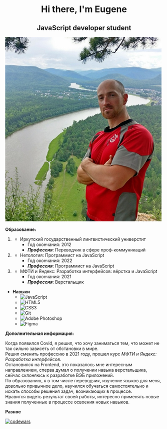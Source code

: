 <h1 align="center">Hi there, I'm Eugene</h1>
<h2 align="center">JavaScript developer student</h2>


![мое фото](/img/me1.jpg)

**Образование:**
1. * Иркутский государственный лингвистический универстит
        *  Год окончания: 2012
        *  ***Профессия***: Переводчик в сфере проф-коммуникаций

2. * Нетология: Программист на JavaScript
        *  Год окончания: 2022
        *  ***Профессия***: Программист на JavaScript
           
3. * МФТИ и Яндекс: Разработка интерфейсов: вёрстка и JavaScript
        *  Год окончания: 2021
        *  ***Профессия***: Верстальщик    

* **Навыки**
   *  ![JavaScript](https://img.shields.io/badge/javascript-%23323330.svg?style=for-the-badge&logo=javascript&logoColor=%23F7DF1E)
   *  ![HTML5](https://img.shields.io/badge/html5-%23E34F26.svg?style=for-the-badge&logo=html5&logoColor=white)
   *  ![CSS3](https://img.shields.io/badge/css3-%231572B6.svg?style=for-the-badge&logo=css3&logoColor=white)
   *  ![Git](https://img.shields.io/badge/git-%23F05033.svg?style=for-the-badge&logo=git&logoColor=white)
   *  ![Adobe Photoshop](https://img.shields.io/badge/adobe%20photoshop-%2331A8FF.svg?style=for-the-badge&logo=adobe%20photoshop&logoColor=white)
   *  ![Figma](https://img.shields.io/badge/figma-%23F24E1E.svg?style=for-the-badge&logo=figma&logoColor=white) 

**Дополнительная информация:**

Когда появился Covid, я решил, что хочу заниматься тем, что может не так сильно зависеть от обстановки в мире.  
Решил сменить профессию в 2021 году, прошел курс _МФТИ и Яндекс: Разработка интерфейсов_.  
Остановился на Frontend, это показалось мне интересным направлением, сперва думал о получении навыка верстальщика, сейчас склоняюсь к разработке ВЭБ приложений.  
 По образованию, я в том числе переводчик, изучение языков для меня, довольно привычное дело, научился обучаться самостоятельно и искать способы решения задач, возникающих в процессе.  
 Нравится видеть результат своей работы, интересно применять новые знания полученные в процессе освоения новых навыков.

**Разное**

[![codewars](https://www.codewars.com/users/eugene-gold/badges/large)](https://www.codewars.com/users/eugene-gold/)


